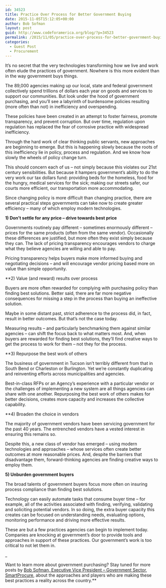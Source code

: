 ```yaml
---
id: 34523
title: Practice Over Process for Better Government Buying
date: 2015-11-05T15:12:05+00:00
author: Bob Sofman
layout: post
guid: http://www.codeforamerica.org/blog/?p=34523
permalink: /2015/11/05/practice-over-process-for-better-government-buying/
categories:
  - Guest Post
  - Procurement
---
```

It’s no secret that the very technologies transforming how we live and work often elude the practices of government. Nowhere is this more evident than in the way government buys things.

The 89,000 agencies making up our local, state and federal government collectively spend trillions of dollars each year on goods and services to support our communities. But look under the hood of government purchasing, and you’ll see a labyrinth of burdensome policies resulting (more often than not) in inefficiency and overspending.

These policies have been created in an attempt to foster fairness, promote transparency, and prevent corruption. But over time, regulation upon regulation has replaced the fear of corrosive practice with widespread inefficiency.

Through the hard work of clear thinking public servants, new approaches are beginning to emerge. But this is happening slowly because the roots of this inefficiency lie in policy, process and regulation. And we know how slowly the wheels of policy change turn.

This should concern each of us – not simply because this violates our 21st century sensibilities. But because it hampers government’s ability to do the very work our tax dollars fund: providing beds for the homeless, food for the hungry, medical services for the sick; making our streets safer, our courts more efficient, our transportation more accommodating.

Since changing policy is more difficult than changing practice, there are several practical steps governments can take now to create greater efficiency &#8211; many of which employ modern technologies.

**1) Don’t settle for any price &#8211; drive towards best price**

Governments routinely pay different – sometimes enormously different &#8211; prices for the same products (often from the same vendor). Occasionally these differences are justified, but more often they exist simply because they can. The lack of pricing transparency encourages vendors to charge what they believe agencies are willing and able to pay.

Pricing transparency helps buyers make more informed buying and negotiating decisions – and will encourage vendor pricing based more on value than simple opportunity.

**2) Value (and reward) results over process</p> 

</b>

Buyers are more often rewarded for complying with purchasing policy than finding best solutions. Better said, there are far more negative consequences for missing a step in the process than buying an ineffective solution.

Maybe in some distant past, strict adherence to the process did, in fact, result in better outcomes. But that’s not the case today.

Measuring results – and particularly benchmarking them against similar agencies – can shift the focus back to what matters most. And, when buyers are rewarded for finding best solutions, they’ll find creative ways to get the process to work for them – not they for the process.

**3) Repurpose the best work of others</p> 

</b>

The business of government in Tucson isn’t terribly different from that in South Bend or Charleston or Burlington. Yet we’re constantly duplicating and reinventing efforts across municipalities and agencies.

Best-in-class RFPs or an Agency’s experience with a particular vendor or the challenges of implementing a new system are all things agencies can share with one another. Repurposing the best work of others makes for better decisions, creates more capacity and increases the collective capability.

**4) Broaden the choice in vendors 

</b>

The majority of government vendors have been servicing government for the past 40 years. The entrenched vendors have a vested interest in ensuring this remains so.

Despite this, a new class of vendor has emerged – using modern technologies and approaches – whose services often create better outcomes at more reasonable prices. And, despite the barriers that disadvantage them, forward-thinking agencies are finding creative ways to employ them.

**5) Unburden government buyers**

The broad talents of government buyers focus more often on insuring process compliance than finding best solutions.

Technology can easily automate tasks that consume buyer time &#8211; for example, all of the activities associated with finding, verifying, validating and soliciting potential vendors. In so doing, the extra buyer capacity this creates can be focused on understanding needs, evaluating options, monitoring performance and driving more effective results.

These are but a few practices agencies can begin to implement today. Companies are knocking at government’s door to provide tools and approaches in support of these practices. Our government’s work is too critical to not let them in.


_ 

Want to learn more about government purchasing? Stay tuned for more posts by [Bob Sofman, Executive Vice President &#8211; Government Sector, SmartProcure](https://smartprocure.us/about-smartprocure/), about the approaches and players who are making these best practices a reality across the country.</i>**</p>